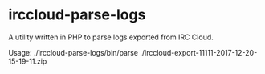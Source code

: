 # irccloud-parse-logs
A utility written in PHP to parse logs exported from IRC Cloud.

Usage: ./irccloud-parse-logs/bin/parse ./irccloud-export-11111-2017-12-20-15-19-11.zip
